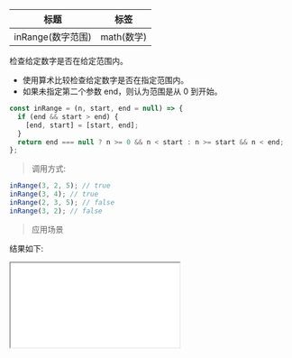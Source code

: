 | 标题              | 标签       |
| ----------------- | ---------- |
| inRange(数字范围) | math(数学) |

检查给定数字是否在给定范围内。

- 使用算术比较检查给定数字是否在指定范围内。
- 如果未指定第二个参数 end，则认为范围是从 0 到开始。

```js
const inRange = (n, start, end = null) => {
  if (end && start > end) {
    [end, start] = [start, end];
  }
  return end === null ? n >= 0 && n < start : n >= start && n < end;
};
```

> 调用方式:

```js
inRange(3, 2, 5); // true
inRange(3, 4); // true
inRange(2, 3, 5); // false
inRange(3, 2); // false
```

> 应用场景

<div class="code-editor" data-url="codes/javascript/html/inRange.html" data-language="html"></div>

结果如下:

<iframe src="codes/javascript/html/inRange.html"></iframe>
